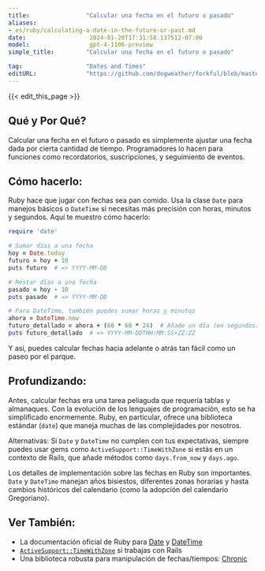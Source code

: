```yaml
---
title:                "Calcular una fecha en el futuro o pasado"
aliases:
- es/ruby/calculating-a-date-in-the-future-or-past.md
date:                  2024-01-20T17:31:58.137512-07:00
model:                 gpt-4-1106-preview
simple_title:         "Calcular una fecha en el futuro o pasado"

tag:                  "Dates and Times"
editURL:              "https://github.com/dogweather/forkful/blob/master/content/es/ruby/calculating-a-date-in-the-future-or-past.md"
---
```


{{< edit_this_page >}}

## Qué y Por Qué?
Calcular una fecha en el futuro o pasado es simplemente ajustar una fecha dada por cierta cantidad de tiempo. Programadores lo hacen para funciones como recordatorios, suscripciones, y seguimiento de eventos.

## Cómo hacerlo:
Ruby hace que jugar con fechas sea pan comido. Usa la clase `Date` para manejos básicos o `DateTime` si necesitas más precisión con horas, minutos y segundos. Aquí te muestro cómo hacerlo:

```Ruby
require 'date'

# Sumar días a una fecha
hoy = Date.today
futuro = hoy + 10
puts futuro  # => YYYY-MM-DD

# Restar días a una fecha
pasado = hoy - 10
puts pasado  # => YYYY-MM-DD

# Para DateTime, también puedes sumar horas y minutos
ahora = DateTime.now
futuro_detallado = ahora + (60 * 60 * 24)  # Añade un día (en segundos)
puts futuro_detallado  # => YYYY-MM-DDTHH:MM:SS+ZZ:ZZ
```

Y así, puedes calcular fechas hacia adelante o atrás tan fácil como un paseo por el parque.

## Profundizando:
Antes, calcular fechas era una tarea peliaguda que requería tablas y almanaques. Con la evolución de los lenguajes de programación, esto se ha simplificado enormemente. Ruby, en particular, ofrece una biblioteca estándar (`date`) que maneja muchas de las complejidades por nosotros.

Alternativas: Si `Date` y `DateTime` no cumplen con tus expectativas, siempre puedes usar gems como `ActiveSupport::TimeWithZone` si estás en un contexto de Rails, que añade métodos como `days.from_now` y `days.ago`.

Los detalles de implementación sobre las fechas en Ruby son importantes. `Date` y `DateTime` manejan años bisiestos, diferentes zonas horarias y hasta cambios históricos del calendario (como la adopción del calendario Gregoriano).

## Ver También:
- La documentación oficial de Ruby para [Date](https://ruby-doc.org/stdlib-3.0.0/libdoc/date/rdoc/Date.html) y [DateTime](https://ruby-doc.org/stdlib-3.0.0/libdoc/date/rdoc/DateTime.html)
- [`ActiveSupport::TimeWithZone`](https://api.rubyonrails.org/classes/ActiveSupport/TimeWithZone.html) si trabajas con Rails
- Una biblioteca robusta para manipulación de fechas/tiempos: [Chronic](https://github.com/mojombo/chronic)
